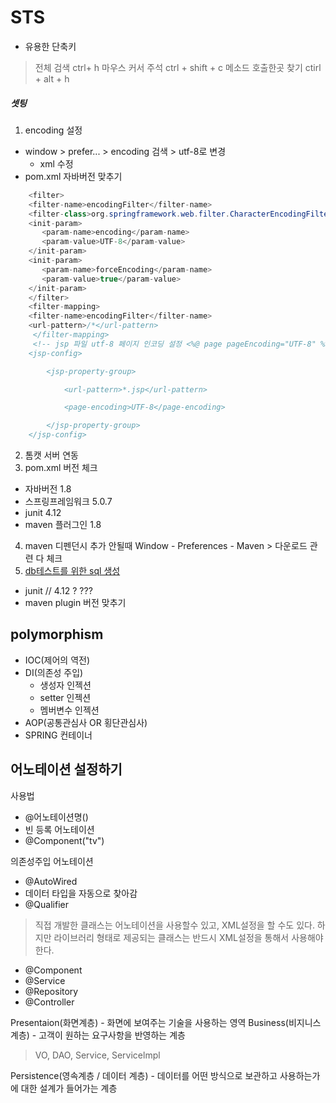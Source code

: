 # STS
* 유용한 단축키
>전체 검색 ctrl+ h
>마우스 커서 주석 ctrl + shift + c
>메소드 호출한곳 찾기 ctirl + alt + h

##### 셋팅
1. encoding 설정
* window > prefer... > encoding 검색 > utf-8로 변경
  * xml 수정   
* pom.xml 자바버전 맞추기
```java
    <filter> 
    <filter-name>encodingFilter</filter-name> 
    <filter-class>org.springframework.web.filter.CharacterEncodingFilter</filter-class> 
    <init-param> 
       <param-name>encoding</param-name> 
       <param-value>UTF-8</param-value> 
    </init-param> 
    <init-param> 
       <param-name>forceEncoding</param-name> 
       <param-value>true</param-value> 
    </init-param> 
    </filter> 
    <filter-mapping> 
    <filter-name>encodingFilter</filter-name> 
    <url-pattern>/*</url-pattern> 
     </filter-mapping> 
	 <!-- jsp 파일 utf-8 페이지 인코딩 설정 <%@ page pageEncoding="UTF-8" %>  -->
	<jsp-config>

		<jsp-property-group>

			<url-pattern>*.jsp</url-pattern>

			<page-encoding>UTF-8</page-encoding>

		</jsp-property-group>
	</jsp-config>

```
2. 톰캣 서버 연동
3. pom.xml 버전 체크
  * 자바버전 1.8
  * 스프링프레임워크 5.0.7
  * junit 4.12
  * maven 플러그인 1.8
  
 4. maven 디펜던시 추가 안될때 Window - Preferences - Maven > 다운로드 관련 다 체크
 5. [db테스트를 위한 sql 생성](./src/main/resources/springbook.sql) 
* junit // 4.12 ? ???
* maven plugin 버전 맞추기

## polymorphism

* IOC(제어의 역전)
* DI(의존성 주입)
   * 생성자 인젝션
   * setter 인젝션
   * 멤버변수 인젝션
* AOP(공통관심사 OR 횡단관심사)
* SPRING 컨테이너

## 어노테이션 설정하기
사용법
* @어노테이션명()
* 빈 등록 어노테이션
* @Component("tv")

의존성주입 어노테이션
* @AutoWired
* 데이터 타입을 자동으로 찾아감
* @Qualifier

>직접 개발한 클래스는 어노테이션을 사용할수 있고, XML설정을 할 수도 있다.
하지만 라이브러리 형태로 제공되는 클래스는 반드시 XML설정을 통해서 사용해야한다.

* @Component
* @Service
* @Repository
* @Controller


Presentaion(화면계층) - 화면에 보여주는 기술을 사용하는 영역 
Business(비지니스계층) - 고객이 원하는 요구사항을 반영하는 계층
> VO, DAO, Service, Servicelmpl

Persistence(영속계층 / 데이터 계층) - 데이터를 어떤 방식으로 보관하고 사용하는가에 대한 설계가 들어가는 계층
